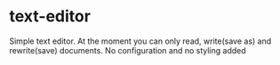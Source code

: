 # text-editor
Simple text editor. At the moment you can only read, write(save as) and rewrite(save) documents. No configuration and no styling added
